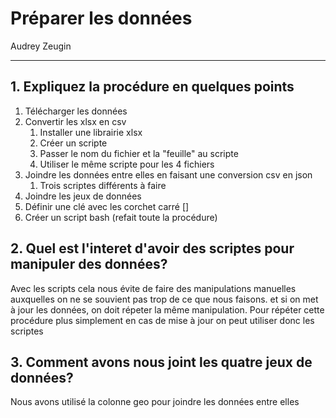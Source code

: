 # Préparer les données

Audrey Zeugin

------

## 1. Expliquez la procédure en quelques points

1. Télécharger les données
2. Convertir les xlsx en csv
   1. Installer une librairie xlsx
   2. Créer un scripte
   3. Passer le nom du fichier et la "feuille" au scripte
   4. Utiliser le même scripte pour les 4 fichiers
3. Joindre les données entre elles en faisant une conversion csv en json
   1. Trois scriptes différents à faire
4. Joindre les jeux de données
5. Définir une clé avec les corchet carré []
6. Créer un script bash (refait toute la procédure)

## 2. Quel est l'interet d'avoir des scriptes pour manipuler des données?

Avec les scripts cela nous évite de faire des manipulations manuelles auxquelles on ne se souvient pas trop de ce que nous faisons. et si on met à jour les données, on doit répeter la même manipulation. Pour répéter cette procédure plus simplement en cas de mise à jour on peut utiliser donc les scriptes

## 3. Comment avons nous joint les quatre jeux de données?

Nous avons utilisé la colonne geo pour joindre les données entre elles